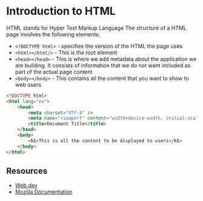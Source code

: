 # Introduction to HTML

HTML stands for Hyper Text Markup Language
The structure of a HTML page involves the following elements:

-   `<!DOCTYPE html>` - specifies the version of the HTML the page uses
-   `<html></html/>` - This is the root element
-   `<head></head>` - This is where we add metadata about the application we are building. It consists of information that we do not want included as part of the actual page content
-   `<body></body>` - This contains all the content that you want to show to web users

```html
<!DOCTYPE html>
<html lang="en">
	<head>
		<meta charset="UTF-8" />
		<meta name="viewport" content="width=device-width, initial-scale=1.0" />
		<title>Document Title</title>
	</head>
	<body>
		<h1>This is all the content to be displayed to users</h1>
	</body>
</html>
```

## Resources

-   [Web.dev ](https://web.dev/learn/html)
-   [Mozilla Documentation](https://developer.mozilla.org/en-US/docs/Web/HTML)
